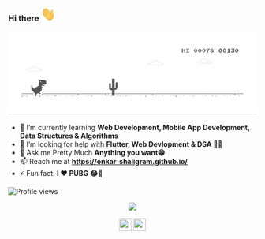 ### Hi there <img src="https://raw.githubusercontent.com/onkar-shaligram/onkar-shaligram/master/wave.gif" width="30px">

![image](https://raw.githubusercontent.com/onkar-shaligram/onkar-shaligram/master/dino.gif)

- 🌱 I’m currently learning **Web Development, Mobile App Development, Data Structures & Algorithms**
- 🤔 I’m looking for help with **Flutter, Web Devlopment & DSA 🤨🧐**
- 💬 Ask me Pretty Much **Anything you want😁**
- 📫 Reach me at **https://onkar-shaligram.github.io/**
- ⚡ Fun fact: **I ❤ PUBG 😂🔫**

![Profile views](https://gpvc.arturio.dev/onkar-shaligram)

<p align="center"> <img src="https://github-readme-stats.vercel.app/api?username=onkar-shaligram&show_icons=true&theme=default" /> </p>

<p align="center">
<a href="https://twitter.com/shaligram_onkar" target="blank"><img align="center" src="https://cdn.jsdelivr.net/npm/simple-icons@3.0.1/icons/twitter.svg" height="25" width="25" /></a>
<a href="https://www.linkedin.com/in/onkar-shaligram-a9799b190/" target="blank"><img align="center" src="https://cdn.jsdelivr.net/npm/simple-icons@3.0.1/icons/linkedin.svg"  height="25" width="25" /></a>
</p>
